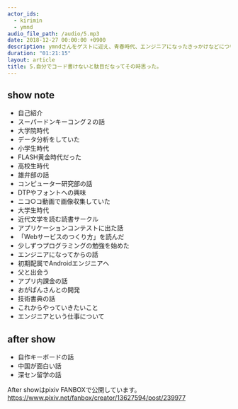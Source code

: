 ```yaml
---
actor_ids:
  - kirimin
  - ymnd
audio_file_path: /audio/5.mp3
date: 2018-12-27 00:00:00 +0900
description: ymndさんをゲストに迎え、青春時代、エンジニアになったきっかけなどについて話しました。
duration: "01:21:15"
layout: article
title: 5.自分でコード書けないと駄目だなってその時思った。
---
```


## show note
- 自己紹介
- スーパードンキーコング２の話
- 大学院時代
 - データ分析をしていた
- 小学生時代
 - FLASH黄金時代だった
- 高校生時代
 - 雄弁部の話
 - コンピューター研究部の話
 - DTPやフォントへの興味
 - ニコ○コ動画で画像収集していた
- 大学生時代
 - 近代文学を読む読書サークル
 - アプリケーションコンテストに出た話
 - 「Webサービスのつくり方」を読んだ
 - 少しずつプログラミングの勉強を始めた
- エンジニアになってからの話
 - 初期配属でAndroidエンジニアへ
 - 父と出会う
 - アプリ内課金の話
 - おがぱんさんとの開発
- 技術書典の話
- これからやっていきたいこと
- エンジニアという仕事について

## after show
- 自作キーボードの話
- 中国が面白い話
- 深セン留学の話

After showはpixiv FANBOXで公開しています。  
https://www.pixiv.net/fanbox/creator/13627594/post/239977